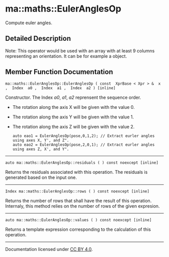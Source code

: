 ma::maths::EulerAnglesOp
========================

Compute euler angles.

Detailed Description
--------------------

Note: This operator would be used with an array with at least 9 columns representing an orientation. It can be for example a [](classma_1_1maths_1_1_pose.html) object.

Member Function Documentation
-----------------------------

    ma::maths::EulerAnglesOp::EulerAnglesOp ( const  XprBase < Xpr > &  x ,  Index  a0 ,  Index  a1 ,  Index  a2 ) [inline]

Constructor. The Index *a0*, *a1*, *a2* reprensent the sequence order.

-   The rotation along the axis X will be given with the value 0.
-   The rotation along the axis Y will be given with the value 1.
-   The rotation along the axis Z will be given with the value 2.

        auto eao1 = EulerAnglesOp(pose,0,1,2); // Extract eurler angles using axes X, Y', and Z".
        auto eao2 = EulerAnglesOp(pose,2,0,1); // Extract eurler angles using axes Z, X', and Y".

------------------------------------------------------------------------

    auto ma::maths::EulerAnglesOp::residuals ( ) const noexcept [inline]

Returns the residuals associated with this operation. The residuals is generated based on the input one.

------------------------------------------------------------------------

    Index ma::maths::EulerAnglesOp::rows ( ) const noexcept [inline]

Returns the number of rows that shall have the result of this operation. Internaly, this method relies on the number of rows of the given expresion.

------------------------------------------------------------------------

    auto ma::maths::EulerAnglesOp::values ( ) const noexcept [inline]

Returns a template expression corresponding to the calculation of this operation.

------------------------------------------------------------------------

Documentation licensed under [CC BY 4.0](https://creativecommons.org/licenses/by/4.0/).


